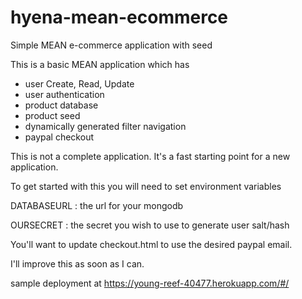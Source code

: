 # hyena-mean-ecommerce
Simple MEAN e-commerce application with seed

This is a basic MEAN application which has

- user Create, Read, Update
- user authentication
- product database
- product seed
- dynamically generated filter navigation 
- paypal checkout

This is not a complete application. It's a fast starting point for a new application. 

To get started with this you will need to set environment variables 

DATABASEURL : the url for your mongodb

OURSECRET : the secret you wish to use to generate user salt/hash

You'll want to update checkout.html to use the desired paypal email. 

I'll improve this as soon as I can.

sample deployment at https://young-reef-40477.herokuapp.com/#/